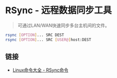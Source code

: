 # RSync - 远程数据同步工具

> 可通过LAN/WAN快速同步多台主机间的文件。

```sh
rsync [OPTION]... SRC DEST
rsync [OPTION]... SRC [USER@]host:DEST
```

## 链接

- [Linux命令大全 - RSync命令](https://man.linuxde.net/rsync)